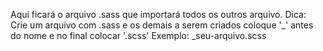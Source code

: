 Aqui ficará o arquivo .sass que importará todos os outros arquivo.
Dica: Crie um arquivo com .sass e os demais a serem criados coloque '_' antes do nome e no final colocar '.scss'
Exemplo: _seu-arquivo.scss